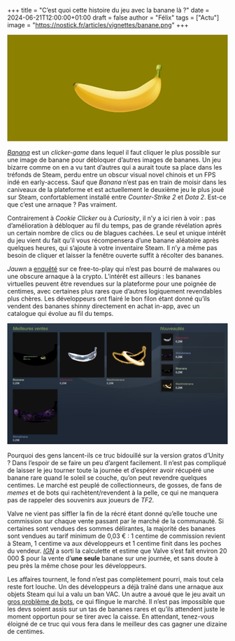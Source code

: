 +++
title = "C’est quoi cette histoire du jeu avec la banane là ?"
date = 2024-06-21T12:00:00+01:00
draft = false
author = "Félix"
tags = ["Actu"]
image = "https://nostick.fr/articles/vignettes/banane.png"
+++ 

![Capture d’écran du jeu Banana](banane.jpg "Qu’est-ce qui est jaune et qui attend ?")

*[Banana](https://store.steampowered.com/app/2923300/Banana/)* est un *clicker-game* dans lequel il faut cliquer le plus possible sur une image de banane pour débloquer d’autres images de bananes. Un jeu bizarre comme on en a vu tant d’autres qui a aurait toute sa place dans les tréfonds de Steam, perdu entre un obscur visual novel chinois et un FPS indé en early-access. Sauf que *Banana* n’est pas en train de moisir dans les caniveaux de la plateforme et est actuellement le deuxième jeu le plus joué sur Steam, confortablement installé entre *Counter-Strike 2* et *Dota 2*. Est-ce que c’est une arnaque ? Pas vraiment.

Contrairement à *Cookie Clicker* ou à *Curiosity*, il n’y a ici rien à voir : pas d’amélioration à débloquer au fil du temps, pas de grande révélation après un certain nombre de clics ou de blagues cachées. Le seul et unique intérêt du jeu vient du fait qu’il vous récompensera d’une banane aléatoire après quelques heures, qui s’ajoute à votre inventaire Steam. Il n’y a même pas besoin de cliquer et laisser la fenêtre ouverte suffit à récolter des bananes. 

*Jauwn* a [enquêté](https://www.youtube.com/watch?v=aitVHsg0rWA) sur ce free-to-play qui n’est pas bourré de malwares ou une obscure arnaque à la crypto. L’intérêt est ailleurs : les bananes virtuelles peuvent être revendues sur la plateforme pour une poignée de centimes, avec certaines plus rares que d’autres logiquement revendables plus chères. Les développeurs ont flairé le bon filon étant donné qu’ils vendent des bananes shinny directement en achat in-app, avec un catalogue qui évolue au fil du temps.

![Capture d’écran du jeu Banana](achat.jpg "")

Pourquoi des gens lancent-ils ce truc bidouillé sur la version gratos d’Unity ? Dans l’espoir de se faire un peu d’argent facilement. Il n’est pas compliqué de laisser le jeu tourner toute la journée et d’espérer avoir récupéré une banane rare quand le soleil se couche, qu’on peut revendre quelques centimes. Le marché est peuplé de collectionneurs, de gosses, de fans de *memes* et de bots qui rachètent/revendent à la pelle, ce qui ne manquera pas de rappeler des souvenirs aux joueurs de *TF2*.

Valve ne vient pas siffler la fin de la récré étant donné qu’elle touche une commission sur chaque vente passant par le marché de la communauté. Si certaines sont vendues des sommes délirantes, la majorité des bananes sont vendues au tarif minimum de 0,03 € : 1 centime de commission revient à Steam, 1 centime va aux développeurs et 1 centime finit dans les poches du vendeur. *[IGN](https://www.ign.com/articles/banana-clicking-game-not-a-scam-developer-insists)* a sorti la calculette et estime que Valve s’est fait environ 20 000 $ pour la vente d’**une seule** banane sur une journée, et sans doute à peu près la même chose pour les développeurs. 

Les affaires tournent, le fond n’est pas complètement pourri, mais tout cela reste fort louche. Un des développeurs a déjà traîné dans une arnaque aux objets Steam qui lui a valu un ban VAC. Un autre a avoué que le jeu avait un [gros problème de bots](https://www.polygon.com/gaming/24173617/banana-clicker-game-steam-egg), ce qui flingue le marché. Il n’est pas impossible que les devs soient assis sur un tas de bananes rares et qu’ils attendent juste le moment opportun pour se tirer avec la caisse. En attendant, tenez-vous éloigné de ce truc qui vous fera dans le meilleur des cas gagner une dizaine de centimes. 





